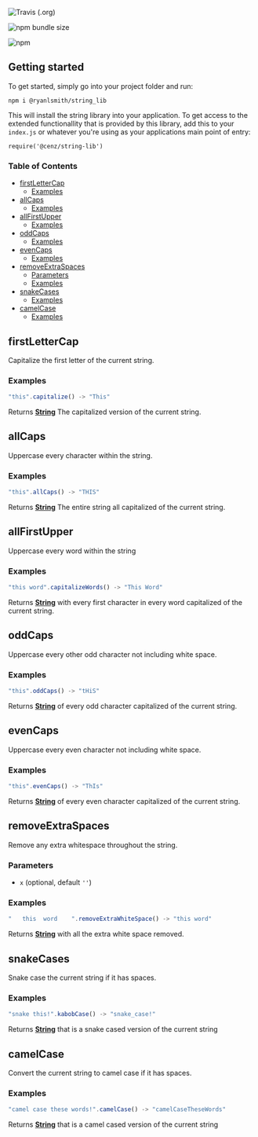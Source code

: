 
![Travis (.org)](https://img.shields.io/travis/C3NZ/string-lib.svg?style=plastic)


![npm bundle size](https://img.shields.io/bundlephobia/min/@ryanlsmith/string_lib.svg)


![npm](https://img.shields.io/npm/v/@ryanlsmith/string_lib.svg)

## Getting started
To get started, simply go into your project folder and run:
```
npm i @ryanlsmith/string_lib
```

This will install the string library into your application. To get access to the extended
functionallity that is provided by this library, add this to your `index.js` or whatever you're
using as your applications main point of entry:
```
require('@cenz/string-lib')
```

<!-- Generated by documentation.js. Update this documentation by updating the source code. -->

### Table of Contents

-   [firstLetterCap][1]
    -   [Examples][2]
-   [allCaps][3]
    -   [Examples][4]
-   [allFirstUpper][5]
    -   [Examples][6]
-   [oddCaps][7]
    -   [Examples][8]
-   [evenCaps][9]
    -   [Examples][10]
-   [removeExtraSpaces][11]
    -   [Parameters][12]
    -   [Examples][13]
-   [snakeCases][14]
    -   [Examples][15]
-   [camelCase][16]
    -   [Examples][17]

## firstLetterCap

Capitalize the first letter of the current string.

### Examples

```javascript
"this".capitalize() -> "This"
```

Returns **[String][18]** The capitalized version of the current string.

## allCaps

Uppercase every character within the string.

### Examples

```javascript
"this".allCaps() -> "THIS"
```

Returns **[String][18]** The entire string all capitalized of the current string.

## allFirstUpper

Uppercase every word within the string

### Examples

```javascript
"this word".capitalizeWords() -> "This Word"
```

Returns **[String][18]** with every first character in every word capitalized of the current string.

## oddCaps

Uppercase every other odd character not including white space.

### Examples

```javascript
"this".oddCaps() -> "tHiS"
```

Returns **[String][18]** of every odd character capitalized of the current string.

## evenCaps

Uppercase every even character not including white space.

### Examples

```javascript
"this".evenCaps() -> "ThIs"
```

Returns **[String][18]** of every even character capitalized of the current string.

## removeExtraSpaces

Remove any extra whitespace throughout the string.

### Parameters

-   `x`   (optional, default `''`)

### Examples

```javascript
"   this  word    ".removeExtraWhiteSpace() -> "this word"
```

Returns **[String][18]** with all the extra white space removed.

## snakeCases

Snake case the current string if it has spaces.

### Examples

```javascript
"snake this!".kabobCase() -> "snake_case!"
```

Returns **[String][18]** that is a snake cased version of the current string

## camelCase

Convert the current string to camel case if it has spaces.

### Examples

```javascript
"camel case these words!".camelCase() -> "camelCaseTheseWords"
```

Returns **[String][18]** that is a camel cased version of the current string

[1]: #firstlettercap

[2]: #examples

[3]: #allcaps

[4]: #examples-1

[5]: #allfirstupper

[6]: #examples-2

[7]: #oddcaps

[8]: #examples-3

[9]: #evencaps

[10]: #examples-4

[11]: #removeextraspaces

[12]: #parameters

[13]: #examples-5

[14]: #snakecases

[15]: #examples-6

[16]: #camelcase

[17]: #examples-7

[18]: https://developer.mozilla.org/docs/Web/JavaScript/Reference/Global_Objects/String
